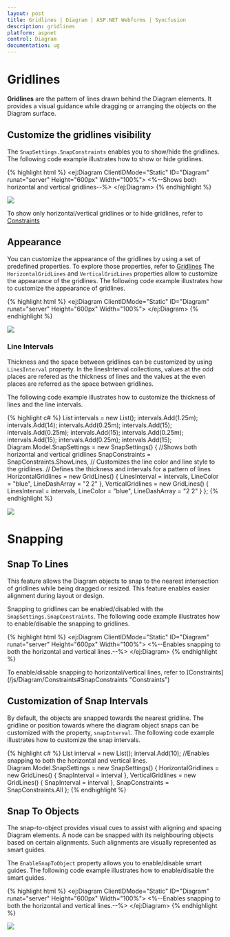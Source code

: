 ```yaml
---
layout: post
title: Gridlines | Diagram | ASP.NET Webforms | Syncfusion
description: gridlines
platform: aspnet
control: Diagram
documentation: ug
---
```


# Gridlines

**Gridlines** are the pattern of lines drawn behind the Diagram elements. It provides a visual guidance while dragging or arranging the objects on the Diagram surface.

## Customize the gridlines visibility

The `SnapSettings.SnapConstraints` enables you to show/hide the gridlines. The following code example illustrates how to show or hide gridlines.

{% highlight html %}
<ej:Diagram ClientIDMode="Static" ID="Diagram" runat="server" Height="600px" Width="100%">
	<%--Shows both horizontal and vertical gridlines--%>
	<SnapSettings SnapConstraints="ShowLines" />
</ej:Diagram> 
{% endhighlight %}

![](/Gridlines_images/Gridlines_img1.png)

To show only horizontal/vertical gridlines or to hide gridlines, refer to [Constraints](/js/Diagram/Constraints#snapconstraints "Constraints")

## Appearance

You can customize the appearance of the gridlines by using a set of predefined properties. To explore those properties, refer to [Gridlines](/js/api/ejDiagram#snapsettings:horizontalgridlines "Gridlines")
The `HorizontalGridLines` and `VerticalGridLines` properties allow to customize the appearance of the gridlines. The following code example illustrates how to customize the appearance of gridlines.

{% highlight html %}
<ej:Diagram ClientIDMode="Static" ID="Diagram" runat="server" Height="600px" Width="100%">
	<SnapSettings SnapConstraints="ShowLines">
		<HorizontalGridlines LineColor="blue" LineDashArray="2 2"></HorizontalGridlines>
		<VerticalGridlines LineColor="blue" LineDashArray="2 2"></VerticalGridlines>
	</SnapSettings>
</ej:Diagram>
{% endhighlight %}

![](/Gridlines_images/Gridlines_img4.png)

### Line Intervals

Thickness and the space between gridlines can be customized by using `LinesInterval` property. In the linesInterval collections, values at the odd places are refered as the thickness of lines and the values at the even places are referred as the space between gridlines.

The following code example illustrates how to customize the thickness of lines and the line intervals.

{% highlight c# %}
List<decimal> intervals = new List<decimal>();
intervals.Add(1.25m);
intervals.Add(14);
intervals.Add(0.25m);
intervals.Add(15);
intervals.Add(0.25m);
intervals.Add(15);
intervals.Add(0.25m);
intervals.Add(15);
intervals.Add(0.25m);
intervals.Add(15);
Diagram.Model.SnapSettings = new SnapSettings()
{
	//Shows both horizontal and vertical gridlines
	SnapConstraints = SnapConstraints.ShowLines,
	// Customizes the line color and line style to the gridlines.
	// Defines the thickness and intervals for a pattern of lines
	HorizontalGridlines = new GridLines() {
		LinesInterval = intervals,
		LineColor = "blue",
		LineDashArray = "2 2"
	},
	VerticalGridlines = new GridLines() {
		LinesInterval = intervals,
		LineColor = "blue",
		LineDashArray = "2 2"
	}
};
{% endhighlight %}

![](/Gridlines_images/Gridlines_img2.png)

# Snapping

## Snap To Lines

This feature allows the Diagram objects to snap to the nearest intersection of gridlines while being dragged or resized. This feature enables easier alignment during layout or design.

Snapping to gridlines can be enabled/disabled with the `SnapSettings.SnapConstraints`. The following code example illustrates how to enable/disable the snapping to gridlines.

{% highlight html %}
<ej:Diagram ClientIDMode="Static" ID="Diagram" runat="server" Height="600px" Width="100%">
	<%--Enables snapping to both the horizontal and vertical lines.--%>
	<SnapSettings SnapConstraints="SnapToLines" />
</ej:Diagram> 
{% endhighlight %}

To enable/disable snapping to horizontal/vertical lines, refer to [Constraints] (/js/Diagram/Constraints#SnapConstraints "Constraints")

## Customization of Snap Intervals

By default, the objects are snapped towards the nearest gridline. The gridline or position towards where the diagram object snaps can be customized with the property, `snapInterval`. The following code example illustrates how to customize the snap intervals.

{% highlight c# %}
List<decimal> interval = new List<decimal>();
interval.Add(10);
//Enables snapping to both the horizontal and vertical lines.
Diagram.Model.SnapSettings = new SnapSettings()
{
	HorizontalGridlines = new GridLines() { SnapInterval = interval },
	VerticalGridlines = new GridLines() { SnapInterval = interval },
	SnapConstraints = SnapConstraints.All
};
{% endhighlight %}

## Snap To Objects

The snap-to-object provides visual cues to assist with aligning and spacing Diagram elements. A node can be snapped with its neighbouring objects based on certain alignments. Such alignments are visually represented as smart guides.

The `EnableSnapToObject` property allows you to enable/disable smart guides. The following code example illustrates how to enable/disable the smart guides.

{% highlight html %}
<ej:Diagram ClientIDMode="Static" ID="Diagram" runat="server" Height="600px" Width="100%">
	<%--Enables snapping to both the horizontal and vertical lines.--%>
	<SnapSettings EnableSnapToObject=true />
</ej:Diagram> 
{% endhighlight %}

![](/Gridlines_images/Gridlines_img4.png)